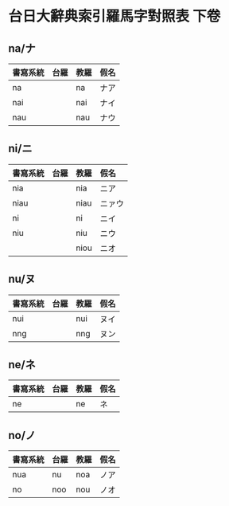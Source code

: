 # 台日大辭典索引羅馬字對照表 下卷

## na/ナ

| 書寫系統 | 台羅 | 教羅 | 假名 |
| :--- | :--- | :--- | :--- |
| na | | na | ナア |
| nai | | nai | ナイ |
| nau | | nau | ナウ |

## ni/ニ

| 書寫系統 | 台羅 | 教羅 | 假名 |
| :--- | :--- | :--- | :--- |
| nia | | nia | ニア |
| niau | | niau | ニァウ |
| ni | | ni | ニイ |
| niu | | niu | ニウ |
| | | niou | ニオ |

## nu/ヌ

| 書寫系統 | 台羅 | 教羅 | 假名 |
| :--- | :--- | :--- | :--- |
| nui | | nui | ヌイ |
| nng | | nng | ヌン |

## ne/ネ

| 書寫系統 | 台羅 | 教羅 | 假名 |
| :--- | :--- | :--- | :--- |
| ne | | ne | ネ |

## no/ノ

| 書寫系統 | 台羅 | 教羅 | 假名 |
| :--- | :--- | :--- | :--- |
| nua | nu | noa | ノア |
| no | noo | nou | ノオ |
